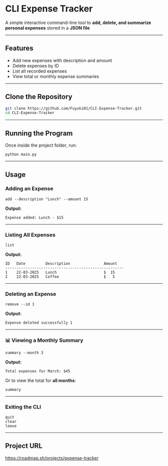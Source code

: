 # CLI Expense Tracker

A simple interactive command-line tool to **add, delete, and summarize personal expenses** stored in a **JSON file**

---

## Features

- Add new expenses with description and amount  
- Delete expenses by ID  
- List all recorded expenses  
- View total or monthly expense summaries 

---

## Clone the Repository

```bash
git clone https://github.com/Fuyuki01/CLI-Expense-Tracker.git
cd CLI-Expense-Tracker
```

---

## Running the Program

Once inside the project folder, run:

```
python main.py
```

---

## Usage

### Adding an Expense

```
add --description "Lunch" --amount 15
```

**Output:**
```
Expense added: Lunch - $15
```

---

### Listing All Expenses

```
list
```

**Output:**
```
ID   Date         Description               Amount
-----------------------------------------------------
1    22-03-2025   Lunch                     $  15
2    22-03-2025   Coffee                    $   5
```

---

### Deleting an Expense

```
remove --id 1
```

**Output:**
```
Expense deleted successfully 1
```

---

### 📊 Viewing a Monthly Summary

```
summary --month 3
```

**Output:**
```
Total expenses for March: $45
```

Or to view the total for **all months**:

```
summary
```

---

### Exiting the CLI

```
quit
clear
leave
```

---

## Project URL
https://roadmap.sh/projects/expense-tracker

